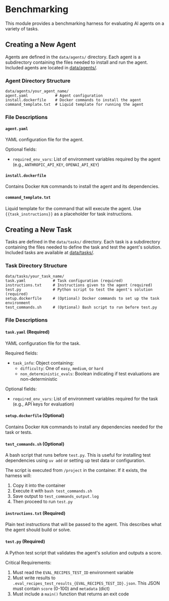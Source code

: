 # Benchmarking

This module provides a benchmarking harness for evaluating AI agents on a variety of tasks.


## Creating a New Agent

Agents are defined in the `data/agents/` directory. Each agent is a subdirectory containing the files needed to install and run the agent.
Included agents are located in [data/agents/](../../data/agents/).

### Agent Directory Structure

```
data/agents/your_agent_name/
agent.yaml            # Agent configuration
install.dockerfile    # Docker commands to install the agent
command_template.txt  # Liquid template for running the agent
```

### File Descriptions

#### `agent.yaml`
YAML configuration file for the agent.

Optional fields:
- `required_env_vars`: List of environment variables required by the agent (e.g., `ANTHROPIC_API_KEY`, `OPENAI_API_KEY`)

#### `install.dockerfile`
Contains Docker `RUN` commands to install the agent and its dependencies.

#### `command_template.txt`
Liquid template for the command that will execute the agent. Use `{{task_instructions}}` as a placeholder for task instructions.

## Creating a New Task

Tasks are defined in the `data/tasks/` directory. Each task is a subdirectory containing the files needed to define the task and test the agent's solution.
Included tasks are available at [data/tasks/](../../data/tasks/).

### Task Directory Structure

```
data/tasks/your_task_name/
task.yaml            # Task configuration (required)
instructions.txt     # Instructions given to the agent (required)
test.py              # Python script to test the agent's solution (required)
setup.dockerfile     # (Optional) Docker commands to set up the task environment
test_commands.sh     # (Optional) Bash script to run before test.py
```

### File Descriptions

#### `task.yaml` (Required)
YAML configuration file for the task.

Required fields:
- `task_info`: Object containing:
  - `difficulty`: One of `easy`, `medium`, or `hard`
  - `non_deterministic_evals`: Boolean indicating if test evaluations are non-deterministic

Optional fields:
- `required_env_vars`: List of environment variables required for the task (e.g., API keys for evaluation)

#### `setup.dockerfile` (Optional)
Contains Docker `RUN` commands to install any dependencies needed for the task or tests.

#### `test_commands.sh` (Optional)
A bash script that runs before `test.py`. This is useful for installing test dependencies using `uv add` or setting up test data or configuration.

The script is executed from `/project` in the container. If it exists, the harness will:
1. Copy it into the container
2. Execute it with `bash test_commands.sh`
3. Save output to `test_commands_output.log`
4. Then proceed to run `test.py`

#### `instructions.txt` (Required)
Plain text instructions that will be passed to the agent. This describes what the agent should build or solve.

#### `test.py` (Required)
A Python test script that validates the agent's solution and outputs a score.

Critical Requirements:
1. Must read the `EVAL_RECIPES_TEST_ID` environment variable
2. Must write results to `.eval_recipes_test_results_{EVAL_RECIPES_TEST_ID}.json`. This JSON must contain `score` (0-100) and `metadata` (dict)
3. Must include a `main()` function that returns an exit code
